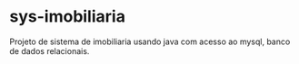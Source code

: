 # sys-imobiliaria
Projeto de sistema de imobiliaria usando java com acesso ao mysql, banco de dados relacionais.
